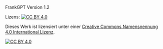 FrankGPT Version 1.2

Lizens: [![CC BY 4.0][cc-by-shield]][cc-by]

Dieses Werk ist lizensiert unter einer
[Creative Commons Namensnennung 4.0 International Lizenz][cc-by].

[![CC BY 4.0][cc-by-image]][cc-by]

[cc-by]: http://creativecommons.org/licenses/by/4.0/
[cc-by-image]: https://i.creativecommons.org/l/by/4.0/88x31.png
[cc-by-shield]: https://img.shields.io/badge/License-CC%20BY%204.0-lightgrey.svg
